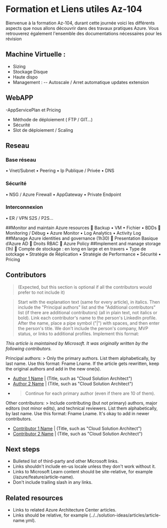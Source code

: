 

# Formation et Liens utiles Az-104

Bienvenue à la formation Az-104, durant cette journée voici les différents aspects que nous allons découvrir dans des travaux pratiques Azure.
Vous retrouverez également l'ensemble des documentations nécessaires pour les révision

##	Machine Virtuelle : 
-	Sizing
-	Stockage Disque
-	Haute dispo 
-	Management : 
-- Autoscale / Arret automatique updates extension

## WebAPP
-AppServicePlan et Pricing
-	Méthode de déploiement ( FTP / GIT…)
-	Sécurité
-	Slot de déploiement / Scaling

## Reseau
### Base réseau
•	Vnet/Subnet
•	Peering
•	Ip Publique / Privée
• DNS
### Sécurité
•	NSG / Azure Firewall
•	AppGateway
•	Private Endpoint
### Interconnexion
•	ER / VPN S2S / P2S…

##Monitor and maintain Azure resources
	Backup
•	VM
•	Fichier
•	BDDs
	Monitoring / Débug
•	Azure Monitor
•	Log Analytics
•	Activity Log
##Manage Azure identities and governance (1h30)
	Presentation Basique d’Azure AD
	Droits RBAC 
	Azure Policy
##Implement and manage storage (1h)
	Compte de stockage : en long en large et en travers
•	Type de sotckage
•	Stratégie de Réplication
•	Stratégie de Performance
•	Sécurité
•	Pricing

## Contributors

> (Expected, but this section is optional if all the contributors would prefer to not include it)

> Start with the explanation text (same for every article), in italics. Then include the "Principal authors" list and the "Additional contributors" list (if there are additional contributors) (all in plain text, not italics or bold). Link each contributor's name to the person's LinkedIn profile. After the name, place a pipe symbol ("|") with spaces, and then enter the person's title. We don't include the person's company, MVP status, or links to additional profiles. Implement this format:

*This article is maintained by Microsoft. It was originally written by the following contributors.*

Principal authors: > Only the primary authors. List them alphabetically, by last name. Use this format: Fname Lname. If the article gets rewritten, keep the original authors and add in the new one(s).

 * [Author 1 Name](http://linkedin.com/ProfileURL) | (Title, such as "Cloud Solution Architect")
 * [Author 2 Name](http://linkedin.com/ProfileURL) | (Title, such as "Cloud Solution Architect")
 * > Continue for each primary author (even if there are 10 of them).

Other contributors: > Include contributing (but not primary) authors, major editors (not minor edits), and technical reviewers. List them alphabetically, by last name. Use this format: Fname Lname. It's okay to add in newer contributors.

 * [Contributor 1 Name](http://linkedin.com/ProfileURL) | (Title, such as "Cloud Solution Architect")
 * [Contributor 2 Name](http://linkedin.com/ProfileURL) | (Title, such as "Cloud Solution Architect")

## Next steps

- Bulleted list of third-party and other Microsoft links.
- Links shouldn't include en-us locale unless they don't work without it.
- Links to Microsoft Learn content should be site-relative, for example (/azure/feature/article-name).
- Don't include trailing slash in any links.

## Related resources

- Links to related Azure Architecture Center articles.
- Links should be relative, for example (../../solution-ideas/articles/article-name.yml).



